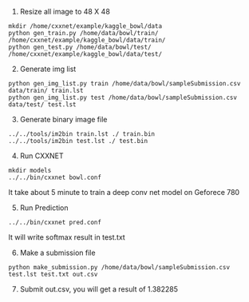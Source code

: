 1. Resize all image to 48 X 48
```
mkdir /home/cxxnet/example/kaggle_bowl/data
python gen_train.py /home/data/bowl/train/ /home/cxxnet/example/kaggle_bowl/data/train/
python gen_test.py /home/data/bowl/test/ /home/cxxnet/example/kaggle_bowl/data/test/
```

2. Generate img list
```
python gen_img_list.py train /home/data/bowl/sampleSubmission.csv data/train/ train.lst
python gen_img_list.py test /home/data/bowl/sampleSubmission.csv data/test/ test.lst
```

3. Generate binary image file
```
../../tools/im2bin train.lst ./ train.bin
../../tools/im2bin test.lst ./ test.bin
```

4. Run CXXNET
```
mkdir models
../../bin/cxxnet bowl.conf
```
It take about 5 minute to train a deep conv net model on Geforece 780

5. Run Prediction
```
../../bin/cxxnet pred.conf
```
It will write softmax result in test.txt

6. Make a submission file

```
python make_submission.py /home/data/bowl/sampleSubmission.csv test.lst test.txt out.csv
```

7. Submit out.csv, you will get a result of 1.382285
